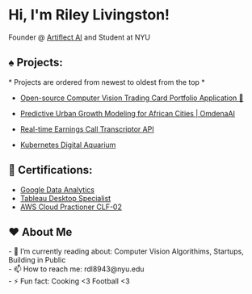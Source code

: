 <h1>Hi, I'm Riley Livingston! </h1>

Founder @ [Artiflect AI](https://artiflect.app/) and Student at NYU

<h2> ♠️ Projects:</h2>
* Projects are ordered from newest to oldest from the top *

   - [Open-source Computer Vision Trading Card Portfolio Application 🥭](https://github.com/Riley-livingston/Mango)

   - [Predictive Urban Growth Modeling for African Cities | OmdenaAI](https://riley-livingston-temporary-streamlit-1--omdena-homepage-ymlo55.streamlit.app/)

   - [Real-time Earnings Call Transcriptor API](https://github.com/Riley-livingston/earnings-transcription-api)

   - [Kubernetes Digital Aquarium](https://github.com/Riley-livingston/Kube-Aquarium/blob/main/README.md)

<h2> 📄 Certifications:</h2>


- [Google Data Analytics](https://coursera.org/share/1bc669ea0359a81e313d773a412d5bb6)
- [Tableau Desktop Specialist](https://www.credly.com/badges/cd0f31cb-d769-4520-9b8d-a0dfabcaa071?source=linked_in_profile)
- [AWS Cloud Practioner CLF-02](https://www.credly.com/badges/4154efab-e896-4614-8019-e5dd7210eebe)
<h2>  ❤️ About Me</h2>
 - 🌱 I’m currently reading about: Computer Vision Algorithims, Startups, Building in Public
<br />
 - 📫 How to reach me: rdl8943@nyu.edu
<br />
 - ⚡ Fun fact: Cooking <3 Football <3
